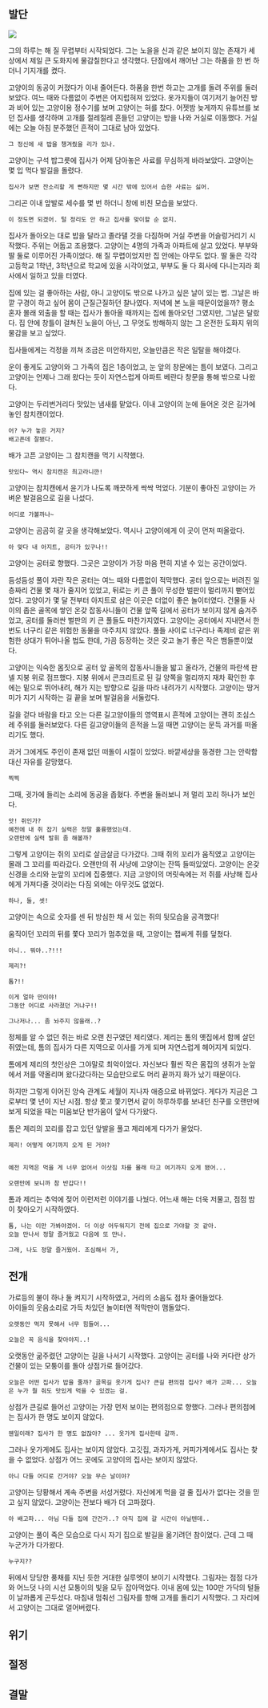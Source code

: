 
## 발단

<img src="https://cdn.pixabay.com/photo/2017/12/09/21/33/sunset-3008779_960_720.jpg">

그의 하루는 해 질 무렵부터 시작되었다.
그는 노을을 신과 같은 보이지 않는 존재가 세상에서 제일 큰 도화지에 물감칠한다고 생각했다.
단잠에서 깨어난 그는 하품을 한 번 하더니 기지개를 켰다.

고양이의 동공이 커졌다가 이내 줄어든다.
하품을 한번 하고는 고개를 돌려 주위를 둘러보았다.
여느 때와 다름없이 주변은 어지럽혀져 있었다.
옷가지들이 여기저기 늘어진 방과 비어 있는 고양이용 정수기를 보며 고양이는 혀를 찼다.
어젯밤 늦게까지 유튜브를 보던 집사를 생각하며 고개를 절레절레 흔들던 고양이는 방을 나와 거실로 이동했다.
거실에는 오늘 아침 분주했던 흔적이 그대로 남아 있었다. 

```
그 정신에 새 밥을 챙겨줬을 리가 있나.
```

고양이는 구석 밥그릇에 집사가 어제 담아놓은 사료를 무심하게 바라보았다.
고양이는 몇 입 먹다 발길을 돌렸다.

```
집사가 보면 잔소리할 게 뻔하지만 몇 시간 밖에 있어서 습한 사료는 싫어.
```

그리곤 이내 앞발로 세수를 몇 번 하더니 창에 비친 모습을 보았다.

```
이 정도면 되겠어. 털 정리도 안 하고 집사를 맞이할 순 없지.
```

집사가 돌아오는 대로 밥을 달라고 졸라댈 것을 다짐하며 거실 주변을 어슬렁거리기 시작했다.
주위는 어둡고 조용했다.
고양이는 4명의 가족과 아파트에 살고 있었다.
부부와 딸 둘로 이루어진 가족이었다.
해 질 무렵이었지만 집 안에는 아무도 없다.
딸 둘은 각각 고등학교 1학년, 3학년으로 학교에 있을 시각이었고, 부부도 둘 다 회사에 다니는지라 회사에서 일하고 있을 터였다.

집에 있는 걸 좋아하는 사람, 아니 고양이도 밖으로 나가고 싶은 날이 있는 법.
그날은 바깥 구경이 하고 싶어 몸이 근질근질하던 찰나였다.
저녁에 본 노을 때문이었을까?
평소 혼자 몰래 외출을 할 때는 집사가 돌아올 때까지는 집에 돌아오던 그였지만, 그날은 달랐다.
집 안에 창틀이 걸쳐진 노을이 아닌, 그 무엇도 방해하지 않는 그 온전한 도화지 위의 물감을 보고 싶었다.

집사들에게는 걱정을 끼쳐 조금은 미안하지만, 오늘만큼은 작은 일탈을 해야겠다.

운이 좋게도 고양이와 그 가족의 집은 1층이었고, 눈 앞의 창문에는 틈이 보였다.
그리고 고양이는 언제나 그래 왔다는 듯이 자연스럽게 아파트 베란다 창문을 통해 밖으로 나왔다.

고양이는 두리번거리다 맛있는 냄새를 맡았다.
이내 고양이의 눈에 들어온 것은 길가에 놓인 참치캔이었다.

```
어? 누가 놓은 거지?
배고픈데 잘됐다.
```

배가 고픈 고양이는 그 참치캔을 먹기 시작했다.
```
맛있다~ 역시 참치캔은 최고라니깐!
```
고양이는 참치캔에서 윤기가 나도록 깨끗하게 싹싹 먹었다. 기분이 좋아진 고양이는 가벼운 발걸음으로 길을 나섰다.
```
어디로 가볼까나~
```
고양이는 곰곰히 갈 곳을 생각해보았다. 역시나 고양이에게 이 곳이 먼저 떠올랐다.
```
아 맞다 내 아지트, 공터가 있구나!!
```
고양이는 공터로 향했다. 그곳은 고양이가 가장 마음 편히 지낼 수 있는 공간이었다.

듬성듬성 풀이 자란 작은 공터는 여느 때와 다름없이 적막했다. 
공터 앞으로는 버려진 일 층짜리 건물 몇 채가 줄지어 있었고, 뒤로는 키 큰 풀이 무성한 벌판이 멀리까지 뻗어있었다.
고양이가 몇 달 전부터 아지트로 삼은 이곳은 더없이 좋은 놀이터였다. 
건물들 사이의 좁은 골목에 쌓인 온갖 잡동사니들이 건물 앞쪽 길에서 공터가 보이지 않게 숨겨주었고, 공터를 둘러싼 벌판의 키 큰 풀들도 마찬가지였다.
고양이는 공터에서 지내면서 한 번도 너구리 같은 위험한 동물을 마주치지 않았다. 
풀들 사이로 너구리나 족제비 같은 위험한 상대가 튀어나올 법도 한데, 가끔 등장하는 것은 갖고 놀기 좋은 작은 뱀들뿐이었다.

고양이는 익숙한 몸짓으로 공터 앞 골목의 잡동사니들을 밟고 올라가, 건물의 파란색 판넬 지붕 위로 점프했다.
지붕 위에서 콘크리트로 된 길 양쪽을 멀리까지 재차 확인한 후에는 밑으로 뛰어내려, 해가 지는 방향으로 길을 따라 내려가기 시작했다.
고양이는 땅거미가 지기 시작하는 길 끝을 보며 발걸음을 서둘렀다.


길을 걷다 바람을 타고 오는 다른 길고양이들의 영역표시 흔적에 고양이는 괜히 조심스레 주위를 둘러보았다.
다른 길고양이들의 흔적을 느낄 때면 고양이는 문득 과거를 떠올리기도 했다.

과거 그에게도 주인이 존재 없던 떠돌이 시절이 있었다.
바깥세상을 동경한 그는 안락함 대신 자유를 갈망했다.

```
찍찍
```

그때, 귓가에 들리는 소리에 동공을 좁혔다.
주변을 둘러보니 저 멀리 꼬리 하나가 보인다.

```
앗! 쥐인가?
예전에 내 쥐 잡기 실력은 정말 훌륭했었는데.
오랜만에 실력 발휘 좀 해볼까?
```

그렇게 고양이는 쥐의 꼬리로 살금살금 다가갔다.
그때 쥐의 꼬리가 움직였고 고양이는 몰래 그 꼬리를 따라갔다. 
오랜만의 쥐 사냥에 고양이는 잔뜩 들떠있었다.
고양이는 온갖 신경을 소리와 눈앞의 꼬리에 집중했다.
지금 고양이의 머릿속에는 저 쥐를 사냥해 집사에게 가져다줄 것이라는 다짐 외에는 아무것도 없었다.

```
하나, 둘, 셋!
```

고양이는 속으로 숫자를 센 뒤 방심한 채 서 있는 쥐의 뒷모습을 공격했다!

움직이던 꼬리의 뒤를 쫓다 꼬리가 멈추었을 때, 고양이는 잽싸게 쥐를 덮쳤다.

```
아니.. 뭐야..?!!!

제리?! 
``` 

```
톰?!!

이게 얼마 만이야!
그동안 어디로 사라졌던 거냐구!!

그나저나... 좀 놔주지 않을래..?
```

정체를 알 수 없던 쥐는 바로 오랜 친구였던 제리였다. 
제리는 톰의 옛집에서 함께 살던 쥐였는데, 톰의 집사가 다른 지역으로 이사를 가게 되며 자연스럽게 헤어지게 되었다. 

톰에게 제리의 첫인상은 그야말로 최악이었다.
자신보다 훨씬 작은 몸집의 생쥐가 눈앞에서 저를 약올리며 왔다갔다하는 모습만으로도 머리 끝까지 화가 났기 때문이다.

하지만 그렇게 이어진 앙숙 관계도 세월이 지나자 애증으로 바뀌었다.
게다가 지금은 그로부터 몇 년이 지난 시점.
항상 쫓고 쫓기면서 같이 하루하루를 보내던 친구를 오랜만에 보게 되었을 때는 미움보단 반가움이 앞서 다가왔다.

톰은 제리의 꼬리를 잡고 있던 앞발을 풀고 제리에게 다가가 물었다.

``` 
제리! 어떻게 여기까지 오게 된 거야? 

```
```

예전 지역은 먹을 게 너무 없어서 이삿짐 차를 몰래 타고 여기까지 오게 됐어...

오랜만에 보니까 참 반갑다!!

```

톰과 제리는 추억에 젖어 이런저런 이야기를 나눴다. 어느새 해는 더욱 저물고, 점점 밤이 찾아오기 시작하였다. 
```
톰, 나는 이만 가봐야겠어. 더 이상 어두워지기 전에 집으로 가야할 것 같아. 
오늘 만나서 정말 즐거웠고 다음에 또 만나.
```
```
그래, 나도 정말 즐거웠어. 조심해서 가,
```



## 전개

가로등의 불이 하나 둘 켜지기 시작하였고, 거리의 소음도 점차 줄어들었다.    
아이들의 웃음소리로 가득 차있던 놀이터엔 적막만이 맴돌았다.   

```
오랫동안 먹지 못해서 너무 힘들어...

오늘은 꼭 음식을 찾아야지..!
```

오랫동안 굶주렸던 고양이는 길을 나서기 시작했다. 
고양이는 공터를 나와 커다란 상가 건물이 있는 모퉁이를 돌아 상점가로 들어갔다.
```
오늘은 어떤 집사가 밥을 줄까? 골목길 옷가게 집사? 큰길 편의점 집사? 배가 고파... 오늘은 누가 뭘 줘도 맛있게 먹을 수 있겠는 걸.

```
상점가 큰길로 들어선 고양이는 가장 먼저 보이는 편의점으로 향했다.
그러나 편의점에는 집사가 한 명도 보이지 않았다.

```
웬일이래? 집사가 한 명도 없잖아? ... 옷가게 집사한테 갈까.
```

그러나 옷가게에도 집사는 보이지 않았다.
고깃집, 과자가게, 커피가게에서도 집사는 찾을 수 없었다. 상점가 어느 곳에도 고양이의 집사는 보이지 않았다.

```
아니 다들 어디로 간거야? 오늘 무슨 날이야?
```

고양이는 당황해서 계속 주변을 서성거렸다. 자신에게 먹을 걸 줄 집사가 없다는 것을 믿고 싶지 않았다. 고양이는 전보다 배가 더 고파졌다.

```
아 배고파... 아님 다들 집에 간건가..? 아직 집에 갈 시간이 아닐텐데..
```
고양이는 풀이 죽은 모습으로 다시 자기 집으로 발길을 옮기려던 참이었다. 근데 그 때 누군가가 다가왔다. 
```
누구지??
```
뒤에서 당당한 풍채를 지닌 듯한 거대한 실루엣이 보이기 시작했다. 그림자는 점점 다가와 어느덧 나의 시선 모퉁이의 빛을 모두 잡아먹었다. 이내 몸에 있는 100만 가닥의 털들이 날까롭게 곤두섰다.
마침내 멈춰선 그림자를 향해 고개를 돌리기 시작했다. 그 자리에서 고양이는 그대로 얼어버렸다.

## 위기

## 절정

## 결말
